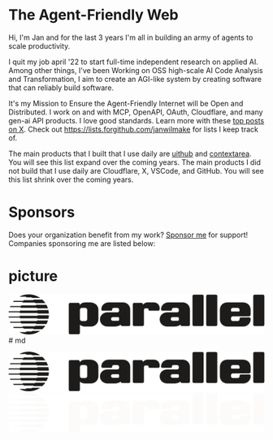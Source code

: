 # The Agent-Friendly Web

Hi, I'm Jan and for the last 3 years I'm all in building an army of agents to scale productivity.

I quit my job april '22 to start full-time independent research on applied AI. Among other things, I've been Working on OSS high-scale AI Code Analysis and Transformation, I aim to create an AGI-like system by creating software that can reliably build software.

It's my Mission to Ensure the Agent-Friendly Internet will be Open and Distributed. I work on and with MCP, OpenAPI, OAuth, Cloudflare, and many gen-ai API products. I love good standards. Learn more with these [top posts on X](https://x.com/search?q=from:janwilmake%20min_faves:20&src=typed_query&f=top). Check out https://lists.forgithub.com/janwilmake for lists I keep track of.

The main products that I built that I use daily are [uithub](https://uithub.com) and [contextarea](https://contextarea.com). You will see this list expand over the coming years. The main products I did not build that I use daily are Cloudflare, X, VSCode, and GitHub. You will see this list shrink over the coming years.

# Sponsors

Does your organization benefit from my work? [Sponsor me](https://github.com/sponsors/janwilmake) for support! Companies sponsoring me are listed below:

# picture

<a href="https://parallel.ai">
<picture>
  <source media="(prefers-color-scheme: dark)" srcset="white-parallel-logo-270.png">
  <source media="(prefers-color-scheme: light)" srcset="dark-parallel-logo-270.png">
  <img alt="Logo" src="dark-parallel-logo-270.png">
</picture>
</a>
# md

![Logo](dark-parallel-logo-270.png#gh-light-mode-only)
![Logo](white-parallel-logo-270.png#gh-dark-mode-only)
